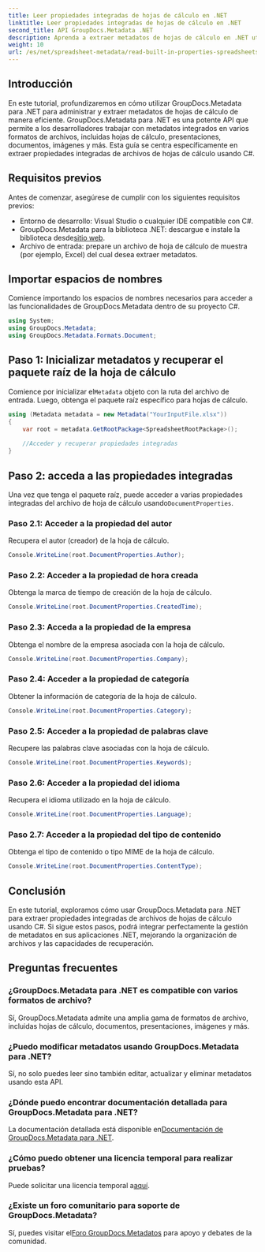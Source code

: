 ```yaml
---
title: Leer propiedades integradas de hojas de cálculo en .NET
linktitle: Leer propiedades integradas de hojas de cálculo en .NET
second_title: API GroupDocs.Metadata .NET
description: Aprenda a extraer metadatos de hojas de cálculo en .NET utilizando GroupDocs.Metadata, mejorando la gestión y organización de documentos en sus aplicaciones.
weight: 10
url: /es/net/spreadsheet-metadata/read-built-in-properties-spreadsheets/
---
```

## Introducción
En este tutorial, profundizaremos en cómo utilizar GroupDocs.Metadata para .NET para administrar y extraer metadatos de hojas de cálculo de manera eficiente. GroupDocs.Metadata para .NET es una potente API que permite a los desarrolladores trabajar con metadatos integrados en varios formatos de archivos, incluidas hojas de cálculo, presentaciones, documentos, imágenes y más. Esta guía se centra específicamente en extraer propiedades integradas de archivos de hojas de cálculo usando C#.
## Requisitos previos
Antes de comenzar, asegúrese de cumplir con los siguientes requisitos previos:
- Entorno de desarrollo: Visual Studio o cualquier IDE compatible con C#.
-  GroupDocs.Metadata para la biblioteca .NET: descargue e instale la biblioteca desde[sitio web](https://releases.groupdocs.com/metadata/net/).
- Archivo de entrada: prepare un archivo de hoja de cálculo de muestra (por ejemplo, Excel) del cual desea extraer metadatos.

## Importar espacios de nombres
Comience importando los espacios de nombres necesarios para acceder a las funcionalidades de GroupDocs.Metadata dentro de su proyecto C#.
```csharp
using System;
using GroupDocs.Metadata;
using GroupDocs.Metadata.Formats.Document;
```
## Paso 1: Inicializar metadatos y recuperar el paquete raíz de la hoja de cálculo
 Comience por inicializar el`Metadata` objeto con la ruta del archivo de entrada. Luego, obtenga el paquete raíz específico para hojas de cálculo.
```csharp
using (Metadata metadata = new Metadata("YourInputFile.xlsx"))
{
    var root = metadata.GetRootPackage<SpreadsheetRootPackage>();
    
    //Acceder y recuperar propiedades integradas
}
```
## Paso 2: acceda a las propiedades integradas
 Una vez que tenga el paquete raíz, puede acceder a varias propiedades integradas del archivo de hoja de cálculo usando`DocumentProperties`.
### Paso 2.1: Acceder a la propiedad del autor
Recupera el autor (creador) de la hoja de cálculo.
```csharp
Console.WriteLine(root.DocumentProperties.Author);
```
### Paso 2.2: Acceder a la propiedad de hora creada
Obtenga la marca de tiempo de creación de la hoja de cálculo.
```csharp
Console.WriteLine(root.DocumentProperties.CreatedTime);
```
### Paso 2.3: Acceda a la propiedad de la empresa
Obtenga el nombre de la empresa asociada con la hoja de cálculo.
```csharp
Console.WriteLine(root.DocumentProperties.Company);
```
### Paso 2.4: Acceder a la propiedad de categoría
Obtener la información de categoría de la hoja de cálculo.
```csharp
Console.WriteLine(root.DocumentProperties.Category);
```
### Paso 2.5: Acceder a la propiedad de palabras clave
Recupere las palabras clave asociadas con la hoja de cálculo.
```csharp
Console.WriteLine(root.DocumentProperties.Keywords);
```
### Paso 2.6: Acceder a la propiedad del idioma
Recupera el idioma utilizado en la hoja de cálculo.
```csharp
Console.WriteLine(root.DocumentProperties.Language);
```
### Paso 2.7: Acceder a la propiedad del tipo de contenido
Obtenga el tipo de contenido o tipo MIME de la hoja de cálculo.
```csharp
Console.WriteLine(root.DocumentProperties.ContentType);
```

## Conclusión
En este tutorial, exploramos cómo usar GroupDocs.Metadata para .NET para extraer propiedades integradas de archivos de hojas de cálculo usando C#. Si sigue estos pasos, podrá integrar perfectamente la gestión de metadatos en sus aplicaciones .NET, mejorando la organización de archivos y las capacidades de recuperación.

## Preguntas frecuentes
### ¿GroupDocs.Metadata para .NET es compatible con varios formatos de archivo?
Sí, GroupDocs.Metadata admite una amplia gama de formatos de archivo, incluidas hojas de cálculo, documentos, presentaciones, imágenes y más.
### ¿Puedo modificar metadatos usando GroupDocs.Metadata para .NET?
Sí, no solo puedes leer sino también editar, actualizar y eliminar metadatos usando esta API.
### ¿Dónde puedo encontrar documentación detallada para GroupDocs.Metadata para .NET?
 La documentación detallada está disponible en[Documentación de GroupDocs.Metadata para .NET](https://tutorials.groupdocs.com/metadata/net/).
### ¿Cómo puedo obtener una licencia temporal para realizar pruebas?
 Puede solicitar una licencia temporal a[aquí](https://purchase.groupdocs.com/temporary-license/).
### ¿Existe un foro comunitario para soporte de GroupDocs.Metadata?
 Sí, puedes visitar el[Foro GroupDocs.Metadatos](https://forum.groupdocs.com/c/metadata/14) para apoyo y debates de la comunidad.